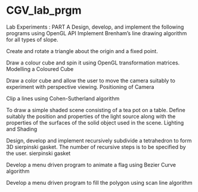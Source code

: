# CGV_lab_prgm
Lab Experiments :
PART A
Design, develop, and implement the following programs using OpenGL API
Implement Brenham’s line drawing algorithm for all types of slope.

Create and rotate a triangle about the origin and a fixed point.

Draw a colour cube and spin it using OpenGL transformation matrices. Modelling a Coloured Cube

Draw a color cube and allow the user to move the camera suitably to experiment with perspective viewing. Positioning of Camera

Clip a lines using Cohen-Sutherland algorithm

To draw a simple shaded scene consisting of a tea pot on a table. Define suitably the position and properties of the light source along with the properties of the surfaces of the solid object used in the scene. Lighting and Shading

Design, develop and implement recursively subdivide a tetrahedron to form 3D sierpinski gasket. The number of recursive steps is to be specified by the user. sierpinski gasket

Develop a menu driven program to animate a flag using Bezier Curve algorithm

Develop a menu driven program to fill the polygon using scan line algorithm
